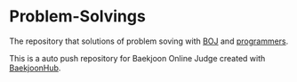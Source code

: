 # Problem-Solvings

The repository that solutions of problem soving with [BOJ](https://acmicpc.net) and [programmers](https://school.programmers.co.kr/learn/challenges).

This is a auto push repository for Baekjoon Online Judge created with [BaekjoonHub](https://github.com/BaekjoonHub/BaekjoonHub).
